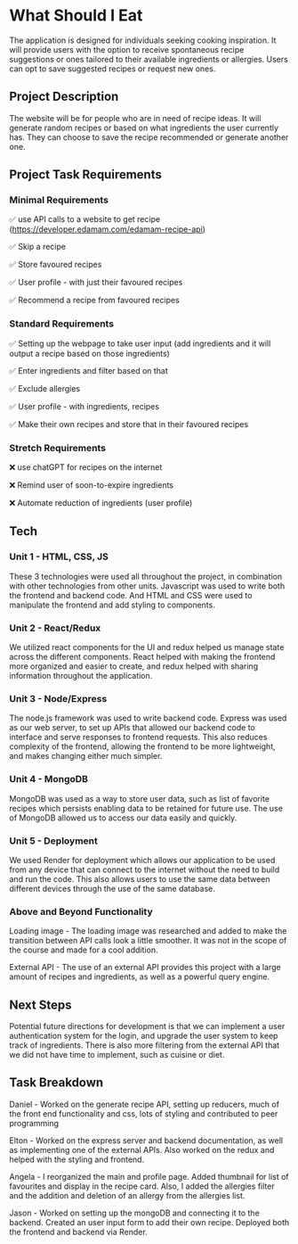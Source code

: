 # What Should I Eat

The application is designed for individuals seeking cooking inspiration. It will provide users with the option to receive spontaneous recipe suggestions or ones tailored to their available ingredients or allergies. Users can opt to save suggested recipes or request new ones.


## Project Description

The website will be for people who are in need of recipe ideas. It will generate random recipes or based on what ingredients the user currently has. They can choose to save the recipe recommended or generate another one. 


## Project Task Requirements

### Minimal Requirements

✅ use API calls to a website to get recipe (https://developer.edamam.com/edamam-recipe-api)

✅ Skip a recipe 

✅ Store favoured recipes 

✅ User profile - with just their favoured recipes 

✅ Recommend a recipe from favoured recipes 


### Standard Requirements

✅ Setting up the webpage to take user input (add ingredients and it will output a recipe based on those ingredients) 

✅ Enter ingredients and filter based on that 

✅ Exclude allergies

✅ User profile - with ingredients, recipes 

✅ Make their own recipes and store that in their favoured recipes


### Stretch Requirements

❌  use chatGPT for recipes on the internet

❌  Remind user of soon-to-expire ingredients

❌  Automate reduction of ingredients (user profile)



## Tech 

### Unit 1 - HTML, CSS, JS
These 3 technologies were used all throughout the project, in combination with other technologies from other units. Javascript was used to write both the frontend and backend code. And HTML and CSS were used to manipulate the frontend and add styling to components. 

### Unit 2 - React/Redux
We utilized react components for the UI and redux helped us manage state across the different components. React helped with making the frontend more organized and easier to create, and redux helped with sharing information throughout the application.

### Unit 3 - Node/Express
The node.js framework was used to write backend code. Express was used as our web server, to set up APIs that allowed our backend code to interface and serve responses to frontend requests. This also reduces complexity of the frontend, allowing the frontend to be more lightweight, and makes changing either much simpler.

### Unit 4 - MongoDB
MongoDB was used as a way to store user data, such as list of favorite recipes which persists enabling data to be retained for future use. The use of MongoDB allowed us to access our data easily and quickly. 

### Unit 5 - Deployment
We used Render for deployment which allows our application to be used from any device that can connect to the internet without the need to build and run the code. This also allows users to use the same data between different devices through the use of the same database.


### Above and Beyond Functionality
Loading image - The loading image was researched and added to make the transition between API calls look a little smoother. It was not in the scope of the course and made for a cool addition.

External API - The use of an external API provides this project with a large amount of recipes and ingredients, as well as a powerful query engine.


## Next Steps

Potential future directions for development is that we can implement a user authentication system for the login, and upgrade the user system to keep track of ingredients. There is also more filtering from the external API that we did not have time to implement, such as cuisine or diet.
 

## Task Breakdown

Daniel - Worked on the generate recipe API, setting up reducers, much of the front end functionality and css, lots of styling and contributed to peer programming

Elton - Worked on the express server and backend documentation, as well as implementing one of the external APIs. Also worked on the redux and helped with the styling and frontend.

Angela - I reorganized the main and profile page. Added thumbnail for list of favourites and display in the recipe card. Also, I added the allergies filter and the addition and deletion of an allergy from the allergies list. 

Jason - Worked on setting up the mongoDB and connecting it to the backend. Created an user input form to add their own recipe. Deployed both the frontend and backend via Render.


